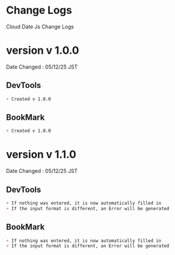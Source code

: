 # Change Logs
Cloud Date Js Change Logs  

# version v 1.0.0
Date Changed : 05/12/25 JST

## DevTools
```markdown
+ Created v 1.0.0
```

## BookMark
```markdown
+ Created v 1.0.0
```

# version v 1.1.0
Date Changed : 05/12/25 JST

## DevTools
```markdown
+ If nothing was entered, it is now automatically filled in
+ If the input format is different, an Error will be generated
```

## BookMark
```markdown
+ If nothing was entered, it is now automatically filled in
+ If the input format is different, an Error will be generated
```
